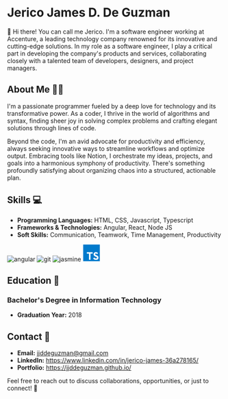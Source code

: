 # Jerico James D. De Guzman

👋 Hi there! You can call me Jerico. I'm a software engineer working at Accenture, a leading technology company renowned for its innovative and cutting-edge solutions. In my role as a software engineer, I play a critical part in developing the company's products and services, collaborating closely with a talented team of developers, designers, and project managers.

## About Me 🧑‍💻

I'm a passionate programmer fueled by a deep love for technology and its transformative power. As a coder, I thrive in the world of algorithms and syntax, finding sheer joy in solving complex problems and crafting elegant solutions through lines of code.

Beyond the code, I'm an avid advocate for productivity and efficiency, always seeking innovative ways to streamline workflows and optimize output. Embracing tools like Notion, I orchestrate my ideas, projects, and goals into a harmonious symphony of productivity. There's something profoundly satisfying about organizing chaos into a structured, actionable plan.


## Skills 💻

- **Programming Languages:** HTML, CSS, Javascript, Typescript
- **Frameworks & Technologies:** Angular, React, Node JS
- **Soft Skills:** Communication, Teamwork, Time Management, Productivity

<p align="left">
</p>

<p align="left">
    <img
      src="https://angular.io/assets/images/logos/angular/angular.svg"
      alt="angular"
      width="40"
      height="40"
    /> 
    <img
      src="https://www.vectorlogo.zone/logos/git-scm/git-scm-icon.svg"
      alt="git"
      width="40"
      height="40"
    /> 
    <img
      src="https://www.vectorlogo.zone/logos/jasmine/jasmine-icon.svg"
      alt="jasmine"
      width="40"
      height="40"
    /> 
  <a
    <img
      src="https://raw.githubusercontent.com/devicons/devicon/master/icons/javascript/javascript-original.svg"
      alt="javascript"
      width="40"
      height="40"
    /> 
    <img
      src="https://raw.githubusercontent.com/devicons/devicon/master/icons/typescript/typescript-original.svg"
      alt="typescript"
      width="40"
      height="40"
    /> 
</p>

## Education 🎒

### Bachelor's Degree in Information Technology
- **Graduation Year:** 2018
  
## Contact 📲

- **Email:** jjddeguzman@gmail.com
- **LinkedIn:** https://www.linkedin.com/in/jerico-james-36a278165/
- **Portfolio:** https://jjddeguzman.github.io/

Feel free to reach out to discuss collaborations, opportunities, or just to connect! 🚀
